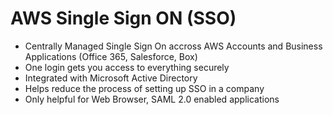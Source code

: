 # AWS Single Sign ON (SSO)

- Centrally Managed Single Sign On accross AWS Accounts and Business Applications (Office 365, Salesforce, Box)
- One login gets you access to everything securely
- Integrated with Microsoft Active Directory
- Helps reduce the process of setting up SSO in a company
- Only helpful for Web Browser, SAML 2.0 enabled applications

